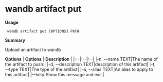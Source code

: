 # wandb artifact put

**Usage**

` wandb artifact put [OPTIONS] PATH`

**Summary**

Upload an artifact to wandb


**Options**
| **Options** | **Description** |
|:--|:--|:--|
|-n, --name TEXT|The name of the artifact to push:|
|-d, --description TEXT|description of this artifact|
|-t, --type TEXT|The type of the artifact|
|-a, --alias TEXT|An alias to apply to this artifact|
|--help|Show this message and exit.|


